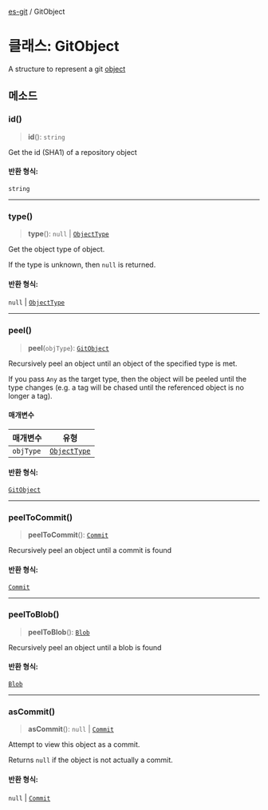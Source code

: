 [es-git](../globals.md) / GitObject

# 클래스: GitObject

A structure to represent a git [object][1]

[1]: http://git-scm.com/book/en/Git-Internals-Git-Objects

## 메소드

### id()

> **id**(): `string`

Get the id (SHA1) of a repository object

#### 반환 형식:

`string`

***

### type()

> **type**(): `null` \| [`ObjectType`](../enumerations/ObjectType.md)

Get the object type of object.

If the type is unknown, then `null` is returned.

#### 반환 형식:

`null` \| [`ObjectType`](../enumerations/ObjectType.md)

***

### peel()

> **peel**(`objType`): [`GitObject`](GitObject.md)

Recursively peel an object until an object of the specified type is met.

If you pass `Any` as the target type, then the object will be
peeled until the type changes (e.g. a tag will be chased until the
referenced object is no longer a tag).

#### 매개변수

| 매개변수 | 유형 |
| ------ | ------ |
| `objType` | [`ObjectType`](../enumerations/ObjectType.md) |

#### 반환 형식:

[`GitObject`](GitObject.md)

***

### peelToCommit()

> **peelToCommit**(): [`Commit`](Commit.md)

Recursively peel an object until a commit is found

#### 반환 형식:

[`Commit`](Commit.md)

***

### peelToBlob()

> **peelToBlob**(): [`Blob`](Blob.md)

Recursively peel an object until a blob is found

#### 반환 형식:

[`Blob`](Blob.md)

***

### asCommit()

> **asCommit**(): `null` \| [`Commit`](Commit.md)

Attempt to view this object as a commit.

Returns `null` if the object is not actually a commit.

#### 반환 형식:

`null` \| [`Commit`](Commit.md)
